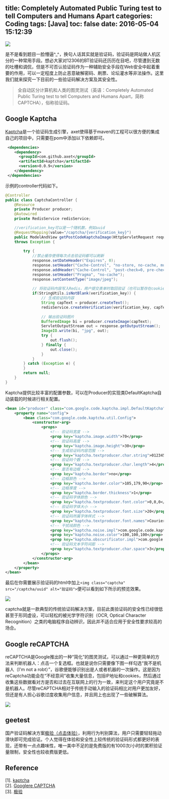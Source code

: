 title: Completely Automated Public Turing test to tell Computers and Humans Apart
categories: Coding
tags: [Java]
toc: false
date: 2016-05-04 15:12:39
---

![](http://7u2eve.com1.z0.glb.clouddn.com/24fde0b64eeee64015e4f9c5c3319da.jpg)
<!-- more -->

是不是看到题目一脸懵逼^_^，换句人话其实就是验证码，验证码是网站做人机区分的一种常用手段。想必大家对12306的BT验证码还历历在目吧，尽管遭到无数的吐槽和调侃，但是不可否认验证码作为一种辅助安全手段在Web安全中起着重要的作用，可以一定程度上防止恶意破解密码、刷票、论坛灌水等非法操作。这里我们就来探究一下目前的一些验证码解决方案及其安全性。

> 全自动区分计算机和人类的图灵测试（英语：Completely Automated Public Turing test to tell Computers and Humans Apart，简称CAPTCHA），俗称验证码。

## Google Kaptcha

[Kaptcha](https://github.com/axet/kaptcha)是一个验证码生成引擎，axet使得基于maven的工程可以很方便的集成自己的项目中，只需要在pom中添加以下依赖即可。

```xml
 <dependencies>
    <dependency>
      <groupId>com.github.axet</groupId>
      <artifactId>kaptcha</artifactId>
      <version>0.0.9</version>
    </dependency>
 </dependencies>
``` 

示例的controller代码如下。

```java
@Controller
public class CaptchaController {
	@Resource
	private Producer producer;
	@Autowired
	private RedisService redisService;	

    //verification_key可以是一个随机数，例如uuid
	@RequestMapping(value="/captcha/{verification_key}")
	public ModelAndView getPostCodeKaptchaImage(HttpServletRequest request, @PathVariable("verification_key") String verification_key,HttpServletResponse response)
	throws Exception {
		
		try {
			//禁止缓存使得每次点击验证码都可以刷新
			response.setDateHeader("Expires", 0);
			response.setHeader("Cache-Control", "no-store, no-cache, must-revalidate");
			response.addHeader("Cache-Control", "post-check=0, pre-check=0");
			response.setHeader("Pragma", "no-cache");
			response.setContentType("image/jpeg");
			
			// 将验证码内容写入Redis，用户提交表单时取回验证（也可以暂存在cookie里）
			if(StringUtils.isNotBlank(verification_key)) {
				// 生成验证码内容
				String capText = producer.createText();
				redisService.createVerification(verification_key, capText);
				
				// 输出验证码图片
				BufferedImage bi = producer.createImage(capText);
				ServletOutputStream out = response.getOutputStream();
				ImageIO.write(bi, "jpg", out);
				try {
					out.flush();
				} finally {
					out.close();
				}
			}
		} catch (Exception e) {
		}
		return null;
	}
}
```

Kaptcha提供比较丰富的配置参数，可以在Producer的实现类DefaultKaptcha自动装载的时候进行相关配置。

```xml
<bean id="producer" class="com.google.code.kaptcha.impl.DefaultKaptcha">
	<property name="config">
		<bean class="com.google.code.kaptcha.util.Config">
			<constructor-arg>
				<props>
					<!-- 验证码宽度 -->  
                    <prop key="kaptcha.image.width">70</prop>   
                    <!-- 验证码高度 -->  
                    <prop key="kaptcha.image.height">30</prop>  
                    <!-- 生成验证码内容范围 -->  
                    <prop key="kaptcha.textproducer.char.string">0123456789</prop>  
                    <!-- 验证码个数 -->  
                    <prop key="kaptcha.textproducer.char.length">4</prop>  
                    <!-- 是否有边框 -->  
                    <prop key="kaptcha.border">no</prop>  
                    <!-- 边框颜色 --> 
                    <prop key="kaptcha.border.color">105,179,90</prop> 
                    <!-- 边框厚度 -->  
                    <prop key="kaptcha.border.thickness">1</prop>  
                    <!-- 验证码字体颜色 -->  
                    <prop key="kaptcha.textproducer.font.color">0,0,0</prop>  
                    <!-- 验证码字体大小 -->  
                    <prop key="kaptcha.textproducer.font.size">20</prop>  
                    <!-- 验证码所属字体样式 -->  
                    <prop key="kaptcha.textproducer.font.names">Courier</prop>  
                    <!-- 干扰线颜色 -->
                    <prop key="kaptcha.noise.impl">com.google.code.kaptcha.impl.NoNoise</prop>
                    <prop key="kaptcha.noise.color">100,100,100</prop>
                    <prop key="kaptcha.obscurificator.impl">com.google.code.kaptcha.impl.ShadowGimpy</prop>
                    <!-- 验证码文本字符间距 -->  
                    <prop key="kaptcha.textproducer.char.space">3</prop>
				</props>
			</constructor-arg>
		</bean>
	</property>
</bean>
```

最后在你需要展示验证码的html中加上```<img class="captcha" src="/captcha/uuid" alt="验证码">```便可以看到如下所示的预览效果。

![](http://7u2eve.com1.z0.glb.clouddn.com/TimLine%E5%9B%BE%E7%89%8720160505155349.jpg)

captcha就是一款典型的传统验证码解决方案，目前此类验证码的安全性已经很低甚至于形同虚设，可以轻松的被光学字符识别（OCR, Optical Character Recognition）之类的电脑程序自动辨识，因此并不适合应用于安全性要求较高的场合。

## Google reCAPTCHA
reCAPTCHA是Google推出的一种“简化”的图灵测试，可以通过一种更简单的方法来判断机器人：点击一个复选框。也就是说你只需要像下图一样勾选“我不是机器人（I'm not a robt）”，谷歌便能够识别出是人或者机器的一次操作。这是因为reCaptcha功能会在“不经意间”收集大量信息，包括IP地址和cookies，然后通过收集这些数据看对方是否和过去在互联网上的行为一致，来判定这个用户究竟是不是机器人。尽管reCAPTCHA相对于传统手动输入的验证码相比对用户更加友好，但还是有人担心谷歌过度收集用户信息，并且网上也出现了一些破解算法。

![](http://7u2eve.com1.z0.glb.clouddn.com/547fbadc3fff5.gif)

## geetest

国产验证码解决方案[极验（点击体验）](http://www.geetest.com/exp_normal)，利用行为判别算法，用户只需要轻轻拖动滑块即可完成验证。个人觉得在体验和安全性上较传统的验证码形式都更好的表现，还带有一点点趣味性，唯一美中不足的是免费版的有1000次/小时的累积验证量限制，安全性也较收费版更低。


## Reference

[1]. [kaptcha](https://github.com/axet/kaptcha)   
[2]. [Googlere CAPTCHA](http://www.google.com/recaptcha/intro/index.html)    
[3]. [极验](http://www.geetest.com/)    